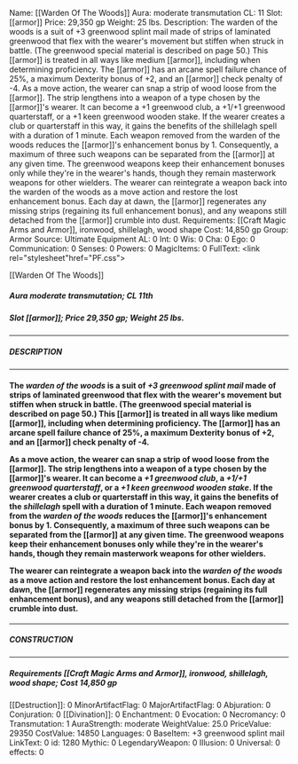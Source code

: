 Name: [[Warden Of The Woods]]
Aura: moderate transmutation
CL: 11
Slot: [[armor]]
Price: 29,350 gp
Weight: 25 lbs.
Description: The warden of the woods is a suit of +3 greenwood splint mail made of strips of laminated greenwood that flex with the wearer's movement but stiffen when struck in battle. (The greenwood special material is described on page 50.) This [[armor]] is treated in all ways like medium [[armor]], including when determining proficiency. The [[armor]] has an arcane spell failure chance of 25%, a maximum Dexterity bonus of +2, and an [[armor]] check penalty of -4. As a move action, the wearer can snap a strip of wood loose from the [[armor]]. The strip lengthens into a weapon of a type chosen by the [[armor]]'s wearer. It can become a +1 greenwood club, a +1/+1 greenwood quarterstaff, or a +1 keen greenwood wooden stake. If the wearer creates a club or quarterstaff in this way, it gains the benefits of the shillelagh spell with a duration of 1 minute. Each weapon removed from the warden of the woods reduces the [[armor]]'s enhancement bonus by 1. Consequently, a maximum of three such weapons can be separated from the [[armor]] at any given time. The greenwood weapons keep their enhancement bonuses only while they're in the wearer's hands, though they remain masterwork weapons for other wielders. The wearer can reintegrate a weapon back into the warden of the woods as a move action and restore the lost enhancement bonus. Each day at dawn, the [[armor]] regenerates any missing strips (regaining its full enhancement bonus), and any weapons still detached from the [[armor]] crumble into dust.
Requirements: [[Craft Magic Arms and Armor]], ironwood, shillelagh, wood shape
Cost: 14,850 gp
Group: Armor
Source: Ultimate Equipment
AL: 0
Int: 0
Wis: 0
Cha: 0
Ego: 0
Communication: 0
Senses: 0
Powers: 0
MagicItems: 0
FullText: <link rel="stylesheet"href="PF.css"><div class="heading"><p class="alignleft">[[Warden Of The Woods]]</p><div style="clear: both;"></div></div><div><h5><b>Aura </b>moderate transmutation; <b>CL </b>11th</h5><h5><b>Slot </b>[[armor]]; <b>Price </b>29,350 gp; <b>Weight </b>25 lbs.</h5></div><hr/><div><h5><b>DESCRIPTION</b></h5></div><hr/><div><h4><p>The <i>warden of the woods</i> is a suit of <i>+3 greenwood splint mail</i> made of strips of laminated greenwood that flex with the wearer's movement but stiffen when struck in battle. (The greenwood special material is described on page 50.) This [[armor]] is treated in all ways like medium [[armor]], including when determining proficiency. The [[armor]] has an arcane spell failure chance of 25%, a maximum Dexterity bonus of +2, and an [[armor]] check penalty of -4. </p><p>As a move action, the wearer can snap a strip of wood loose from the [[armor]]. The strip lengthens into a weapon of a type chosen by the [[armor]]'s wearer. It can become a <i>+1 greenwood club</i>, a <i>+1/+1 greenwood quarterstaff</i>, or a <i>+1 keen greenwood wooden stake</i>. If the wearer creates a club or quarterstaff in this way, it gains the benefits of the <i>shillelagh</i> spell with a duration of 1 minute. Each weapon removed from the <i>warden of the woods</i> reduces the [[armor]]'s enhancement bonus by 1. Consequently, a maximum of three such weapons can be separated from the [[armor]] at any given time. The greenwood weapons keep their enhancement bonuses only while they're in the wearer's hands, though they remain masterwork weapons for other wielders. </p><p>The wearer can reintegrate a weapon back into the <i>warden of the woods</i> as a move action and restore the lost enhancement bonus. Each day at dawn, the [[armor]] regenerates any missing strips (regaining its full enhancement bonus), and any weapons still detached from the [[armor]] crumble into dust.</p></h4></div><hr/><div><h5><b>CONSTRUCTION</b></h5></div><hr/><div><h5><b>Requirements </b>[[Craft Magic Arms and Armor]], <i>ironwood</i>, <i>shillelagh</i>, <i>wood shape</i>; <b>Cost </b>14,850 gp</h5></div>
[[Destruction]]: 0
MinorArtifactFlag: 0
MajorArtifactFlag: 0
Abjuration: 0
Conjuration: 0
[[Divination]]: 0
Enchantment: 0
Evocation: 0
Necromancy: 0
Transmutation: 1
AuraStrength: moderate
WeightValue: 25.0
PriceValue: 29350
CostValue: 14850
Languages: 0
BaseItem: +3 greenwood splint mail
LinkText: 0
id: 1280
Mythic: 0
LegendaryWeapon: 0
Illusion: 0
Universal: 0
effects: 0
